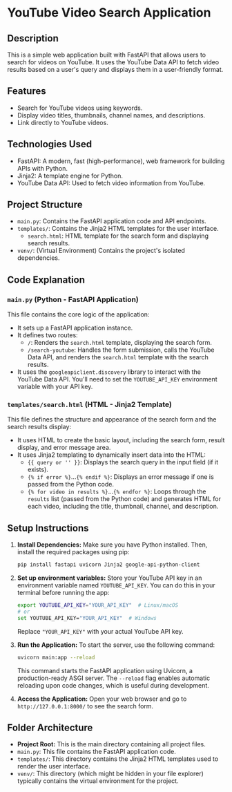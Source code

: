 # YouTube Video Search Application

## Description

This is a simple web application built with FastAPI that allows users to search for videos on YouTube. It uses the YouTube Data API to fetch video results based on a user's query and displays them in a user-friendly format.

## Features

-   Search for YouTube videos using keywords.
-   Display video titles, thumbnails, channel names, and descriptions.
-   Link directly to YouTube videos.

## Technologies Used

-   FastAPI: A modern, fast (high-performance), web framework for building APIs with Python.
-   Jinja2: A template engine for Python.
-   YouTube Data API: Used to fetch video information from YouTube.

## Project Structure

-   `main.py`: Contains the FastAPI application code and API endpoints.
-   `templates/`: Contains the Jinja2 HTML templates for the user interface.
    -   `search.html`: HTML template for the search form and displaying search results.
-   `venv/`: (Virtual Environment) Contains the project's isolated dependencies.

## Code Explanation

### `main.py` (Python - FastAPI Application)

This file contains the core logic of the application:

-   It sets up a FastAPI application instance.
-   It defines two routes:
    -   `/`: Renders the `search.html` template, displaying the search form.
    -   `/search-youtube`: Handles the form submission, calls the YouTube Data API, and renders the `search.html` template with the search results.
-   It uses the `googleapiclient.discovery` library to interact with the YouTube Data API.  You'll need to set the `YOUTUBE_API_KEY` environment variable with your API key.

### `templates/search.html` (HTML - Jinja2 Template)

This file defines the structure and appearance of the search form and the search results display:

-   It uses HTML to create the basic layout, including the search form, result display, and error message area.
-   It uses Jinja2 templating to dynamically insert data into the HTML:
    -   `{{ query or '' }}`:  Displays the search query in the input field (if it exists).
    -   `{% if error %}`...`{% endif %}`:  Displays an error message if one is passed from the Python code.
    -   `{% for video in results %}`...`{% endfor %}`:  Loops through the `results` list (passed from the Python code) and generates HTML for each video, including the title, thumbnail, channel, and description.

## Setup Instructions

1.  **Install Dependencies:** Make sure you have Python installed. Then, install the required packages using pip:
    ```bash
    pip install fastapi uvicorn Jinja2 google-api-python-client
    ```

2.  **Set up environment variables:** Store your YouTube API key in an environment variable named `YOUTUBE_API_KEY`.  You can do this in your terminal before running the app:

    ```bash
    export YOUTUBE_API_KEY="YOUR_API_KEY"  # Linux/macOS
    # or
    set YOUTUBE_API_KEY="YOUR_API_KEY"  # Windows
    ```
    Replace `"YOUR_API_KEY"` with your actual YouTube API key.

3.  **Run the Application:** To start the server, use the following command:
    ```bash
    uvicorn main:app --reload
    ```
    This command starts the FastAPI application using Uvicorn, a production-ready ASGI server. The `--reload` flag enables automatic reloading upon code changes, which is useful during development.

4.  **Access the Application:** Open your web browser and go to `http://127.0.0.1:8000/` to see the search form.

## Folder Architecture

-   **Project Root:** This is the main directory containing all project files.
-   `main.py`: This file contains the FastAPI application code.
-   `templates/`: This directory contains the Jinja2 HTML templates used to render the user interface.
-   `venv/`: This directory (which might be hidden in your file explorer) typically contains the virtual environment for the project.
